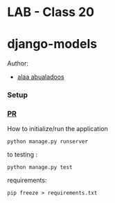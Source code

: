 # LAB - Class 20
# django-models
Author:
- [alaa abualadoos](https://www.linkedin.com/in/alaa-abu-al-adoos-047428237/)
### Setup
### [PR](https://github.com/alaa-adoos/django-models/pull/2)
How to initialize/run the  application
```
python manage.py runserver   
```
to testing :
```
python manage.py test  
```
requirements:
```
pip freeze > requirements.txt
```
